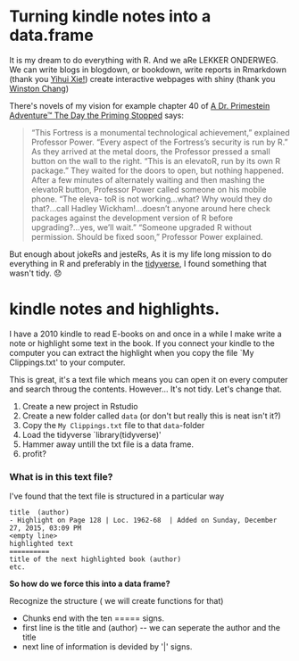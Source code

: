 Turning kindle notes into a data.frame
================

It is my dream to do everything with R. And we aRe LEKKER ONDERWEG. We can write blogs in blogdown, or bookdown, write reports in Rmarkdown (thank you [Yihui Xie!](https://twitter.com/xieyihui)) create interactive webpages with shiny (thank you [Winston Chang](https://twitter.com/winston_chang))

There's novels of my vision for example chapter 40 of [A Dr. Primestein Adventure™ The Day the Priming Stopped](http://www.psi-chology.com/the-day-the-priming-stopped/) says:

> “This Fortress is a monumental technological achievement,” explained Professor Power. “Every aspect of the Fortress’s security is run by R.” As they arrived at the metal doors, the Professor pressed a small button on the wall to the right. “This is an elevatoR, run by its own R package.” They waited for the doors to open, but nothing happened. After a few minutes of alternately waiting and then mashing the elevatoR button, Professor Power called someone on his mobile phone. “The eleva- toR is not working...what? Why would they do that?...call Hadley Wickham!...doesn’t anyone around here check packages against the development version of R before upgrading?...yes, we’ll wait.” “Someone upgraded R without permission. Should be fixed soon,” Professor Power explained.

But enough about jokeRs and jesteRs, As it is my life long mission to do everything in R and preferably in the [tidyverse](http://tidyverse.org/), I found something that wasn't tidy. 😞

kindle notes and highlights.
============================

I have a 2010 kindle to read E-books on and once in a while I make write a note or highlight some text in the book. If you connect your kindle to the computer you can extract the highlight when you copy the file \`My Clippings.txt' to your computer.

This is great, it's a text file which means you can open it on every computer and search throug the contents. However... It's not tidy. Let's change that.

1.  Create a new project in Rstudio
2.  Create a new folder called `data` (or don't but really this is neat isn't it?)
3.  Copy the `My Clippings.txt` file to that `data`-folder
4.  Load the tidyverse \`library(tidyverse)'
5.  Hammer away untill the txt file is a data frame.
6.  profit?

### What is in this text file?

I've found that the text file is structured in a particular way

    title  (author)
    - Highlight on Page 128 | Loc. 1962-68  | Added on Sunday, December 27, 2015, 03:09 PM
    <empty line>
    highlighted text
    ==========
    title of the next highlighted book (author)
    etc.

**So how do we force this into a data frame?**

Recognize the structure ( we will create functions for that)

-   Chunks end with the ten ===== signs.
-   first line is the title and (author) -- we can seperate the author and the title
-   next line of information is devided by '|' signs.
